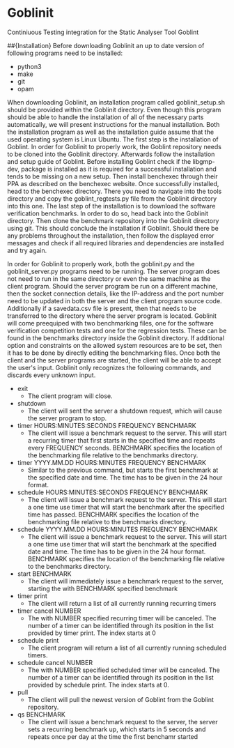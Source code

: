 # Goblinit

Continiuous Testing integration for the Static Analyser Tool Goblint

##{Installation}
Before downloading Goblinit an up to date version of following programs need to be installed:
* python3
* make
* git
* opam
    
When downloading Goblinit, an installation program called goblinit_setup.sh should be provided within the Goblinit directory. Even though this program should be able to handle the installation of all of the necessary parts automatically, we will present instructions for the manual installation. Both the installation program as well as the installation guide assume that the used operating system is Linux Ubuntu. 
The first step is the installation of Goblint. In order for Goblinit to properly work, the Goblint repository needs to be cloned into the Goblinit directory. Afterwards follow the installation and setup guide of Goblint. Before installing Goblint check if the libgmp-dev, package is installed as it is required for a successful installation and tends to be missing on a new setup. Then install benchexec through their PPA as described on the benchexec website. Once successfully installed, head to the benchexec directory. There you need to navigate into the tools directory and copy the goblint_regtests.py file from the Goblinit directory into this one.
The last step of the installation is to download the software verification benchmarks. In order to do so, head back into the Goblinit directory. Then clone the benchmark repository into the Goblinit directory using git.
This should conclude the installation if Goblinit. Should there be any problems throughout the installation, then follow the displayed error messages and check if all required libraries and dependencies are installed and try again.

In order for Goblinit to properly work, both the goblinit.py and the goblinit_server.py programs need to be running. The server program does not need to run in the same directory or even the same machine as the client program. Should the server program be run on a different machine, then the socket connection details, like the IP-address and the port number need to be updated in both the server and the client program source code. Additionally if a savedata.csv file is present, then that needs to be transferred to the directory where the server program is located.
Goblinit will come preequiped with two benchmarking files, one for the software verification competition tests and one for the regression tests. These can be found in the benchmarks directory inside the Goblinit directory. If additional option and constraints on the allowed system resources are to be set, then it has to be done by directly editing the benchmarking files.
Once both the client and the server programs are started, the client will be able to accept the user's input. Goblinit only recognizes the following commands, and discards every unknown input.
* exit
	* The client program will close.
* shutdown
	* The client will sent the server a shutdown request, which will cause the server program to stop.
* timer HOURS:MINUTES:SECONDS FREQUENCY BENCHMARK
    * The client will issue a benchmark request to the server. This will start a recurring timer that first starts in the specified time and repeats every FREQUENCY seconds. BENCHMARK specifies the location of the benchmarking file relative to the benchmarks directory.
* timer YYYY.MM.DD HOURS:MINUTES FREQUENCY BENCHMARK
    * Similar to the previous command, but starts the first benchmark at the specified date and time. The time has to be given in the 24 hour format.
* schedule HOURS:MINUTES:SECONDS FREQUENCY BENCHMARK
	* The client will issue a benchmark request to the server. This will start a one time use timer that will start the benchmark after the specified time has passed. BENCHMARK specifies the location of the benchmarking file relative to the benchmarks directory.
* schedule YYYY.MM.DD HOURS:MINUTES FREQUENCY BENCHMARK
	* The client will issue a benchmark request to the server. This will start a one time use timer that will start the benchmark at the specified date and time. The time has to be given in the 24 hour format. BENCHMARK specifies the location of the benchmarking file relative to the benchmarks directory.
* start BENCHMARK
	* The client will immediately issue a benchmark request to the server, starting the with BENCHMARK specified benchmark
* timer print
    * The client will return a list of all currently running recurring timers
* timer cancel NUMBER
    * The with NUMBER specified recurring timer will be canceled. The number of a timer can be identified through its position in the list provided by timer print. The index starts at 0
* schedule print
    * The client program will return a list of all currently running scheduled timers.
* schedule cancel NUMBER
	* The with NUMBER specified scheduled timer will be canceled. The number of a timer can be identified through its position in the list provided by schedule print. The index starts at 0.
* pull
    * The client will pull the newest version of Goblint from the Goblint repository.
* qs BENCHMARK
    * The client will issue a benchmark request to the server, the server sets a recurring benchmark up, which starts in 5 seconds and repeats once per day at the time the first benchamr started
    
